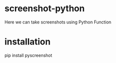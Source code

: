 # screenshot-python
   Here we can take screenshots using Python Function
# installation
  pip install pyscreenshot
 
